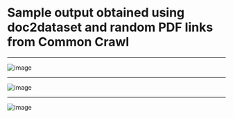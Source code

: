 # Sample output obtained using doc2dataset and random PDF links from Common Crawl

-----------

![image](https://github.com/marianna13/PDF_extraction/assets/43296932/fa5956a7-047d-4c8b-92fa-ecb71bdd9d31)



-----------

![image](https://github.com/marianna13/PDF_extraction/assets/43296932/2c12ac71-e8ef-40c5-a71f-ea635fa61dc8)


-----------

![image](https://github.com/marianna13/PDF_extraction/assets/43296932/051536d9-f905-420f-b610-f3f016787876)
